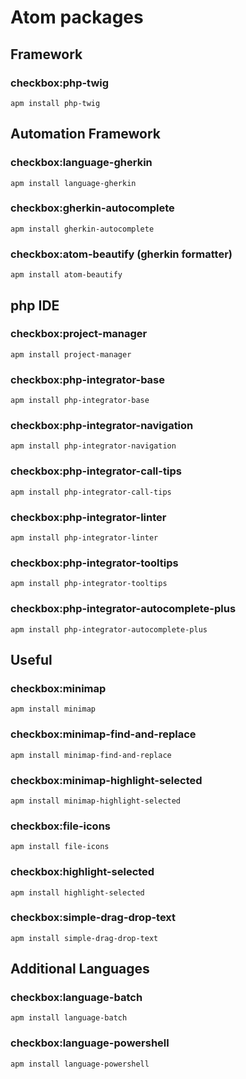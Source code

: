 # Atom packages

## Framework
### checkbox:php-twig
`apm install php-twig`

## Automation Framework
### checkbox:language-gherkin
`apm install language-gherkin`
### checkbox:gherkin-autocomplete
`apm install gherkin-autocomplete`
### checkbox:atom-beautify (gherkin formatter)
`apm install atom-beautify`

## php IDE
### checkbox:project-manager
`apm install project-manager`
### checkbox:php-integrator-base
`apm install php-integrator-base`
### checkbox:php-integrator-navigation
`apm install php-integrator-navigation`
### checkbox:php-integrator-call-tips
`apm install php-integrator-call-tips`
### checkbox:php-integrator-linter
`apm install php-integrator-linter`
### checkbox:php-integrator-tooltips
`apm install php-integrator-tooltips`
### checkbox:php-integrator-autocomplete-plus
`apm install php-integrator-autocomplete-plus`

## Useful
### checkbox:minimap
`apm install minimap`
### checkbox:minimap-find-and-replace
`apm install minimap-find-and-replace`
### checkbox:minimap-highlight-selected
`apm install minimap-highlight-selected`
### checkbox:file-icons
`apm install file-icons`
### checkbox:highlight-selected
`apm install highlight-selected`
### checkbox:simple-drag-drop-text
`apm install simple-drag-drop-text`

## Additional Languages
### checkbox:language-batch
`apm install language-batch`
### checkbox:language-powershell
`apm install language-powershell`
